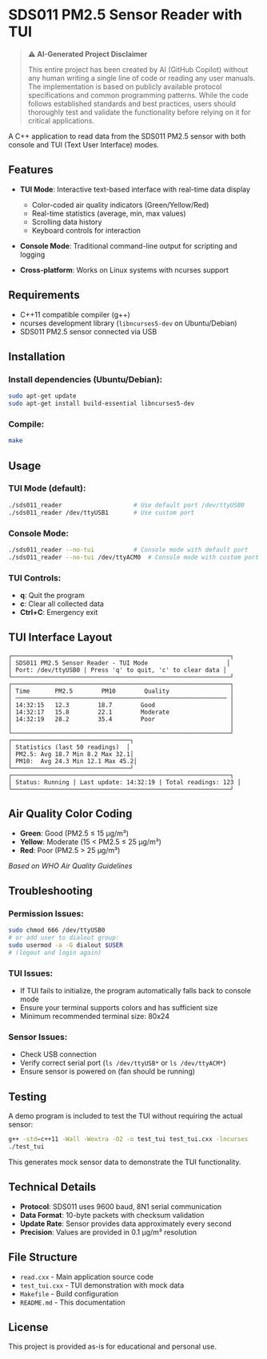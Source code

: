 
# SDS011 PM2.5 Sensor Reader with TUI

> **⚠️ AI-Generated Project Disclaimer**
> 
> This entire project has been created by AI (GitHub Copilot) without any human writing a single line of code or reading any user manuals. The implementation is based on publicly available protocol specifications and common programming patterns. While the code follows established standards and best practices, users should thoroughly test and validate the functionality before relying on it for critical applications.

A C++ application to read data from the SDS011 PM2.5 sensor with both console and TUI (Text User Interface) modes.

## Features

- **TUI Mode**: Interactive text-based interface with real-time data display
  - Color-coded air quality indicators (Green/Yellow/Red)
  - Real-time statistics (average, min, max values)
  - Scrolling data history
  - Keyboard controls for interaction

- **Console Mode**: Traditional command-line output for scripting and logging

- **Cross-platform**: Works on Linux systems with ncurses support

## Requirements

- C++11 compatible compiler (g++)
- ncurses development library (`libncurses5-dev` on Ubuntu/Debian)
- SDS011 PM2.5 sensor connected via USB

## Installation

### Install dependencies (Ubuntu/Debian):
```bash
sudo apt-get update
sudo apt-get install build-essential libncurses5-dev
```

### Compile:
```bash
make
```

## Usage

### TUI Mode (default):
```bash
./sds011_reader                    # Use default port /dev/ttyUSB0
./sds011_reader /dev/ttyUSB1       # Use custom port
```

### Console Mode:
```bash
./sds011_reader --no-tui           # Console mode with default port
./sds011_reader --no-tui /dev/ttyACM0  # Console mode with custom port
```

### TUI Controls:
- **q**: Quit the program
- **c**: Clear all collected data
- **Ctrl+C**: Emergency exit

## TUI Interface Layout

```
┌─────────────────────────────────────────────────────────────┐
│ SDS011 PM2.5 Sensor Reader - TUI Mode                      │
│ Port: /dev/ttyUSB0 | Press 'q' to quit, 'c' to clear data │
└─────────────────────────────────────────────────────────────┘
┌─────────────────────────────────────────────────────────────┐
│ Time       PM2.5        PM10        Quality                 │
│ ─────────────────────────────────────────────────────────── │
│ 14:32:15   12.3        18.7        Good                     │
│ 14:32:17   15.8        22.1        Moderate                 │
│ 14:32:19   28.2        35.4        Poor                     │
│                                                             │
└─────────────────────────────────────────────────────────────┘
┌─────────────────────────────────┐
│ Statistics (last 50 readings)  │
│ PM2.5: Avg 18.7 Min 8.2 Max 32.1│
│ PM10:  Avg 24.3 Min 12.1 Max 45.2│
└─────────────────────────────────┘
┌─────────────────────────────────────────────────────────────┐
│ Status: Running | Last update: 14:32:19 | Total readings: 123 │
└─────────────────────────────────────────────────────────────┘
```

## Air Quality Color Coding

- **Green**: Good (PM2.5 ≤ 15 µg/m³)
- **Yellow**: Moderate (15 < PM2.5 ≤ 25 µg/m³)  
- **Red**: Poor (PM2.5 > 25 µg/m³)

*Based on WHO Air Quality Guidelines*

## Troubleshooting

### Permission Issues:
```bash
sudo chmod 666 /dev/ttyUSB0
# or add user to dialout group:
sudo usermod -a -G dialout $USER
# (logout and login again)
```

### TUI Issues:
- If TUI fails to initialize, the program automatically falls back to console mode
- Ensure your terminal supports colors and has sufficient size
- Minimum recommended terminal size: 80x24

### Sensor Issues:
- Check USB connection
- Verify correct serial port (`ls /dev/ttyUSB*` or `ls /dev/ttyACM*`)
- Ensure sensor is powered on (fan should be running)

## Testing

A demo program is included to test the TUI without requiring the actual sensor:

```bash
g++ -std=c++11 -Wall -Wextra -O2 -o test_tui test_tui.cxx -lncurses
./test_tui
```

This generates mock sensor data to demonstrate the TUI functionality.

## Technical Details

- **Protocol**: SDS011 uses 9600 baud, 8N1 serial communication
- **Data Format**: 10-byte packets with checksum validation
- **Update Rate**: Sensor provides data approximately every second
- **Precision**: Values are provided in 0.1 µg/m³ resolution

## File Structure

- `read.cxx` - Main application source code
- `test_tui.cxx` - TUI demonstration with mock data
- `Makefile` - Build configuration
- `README.md` - This documentation

## License

This project is provided as-is for educational and personal use.
